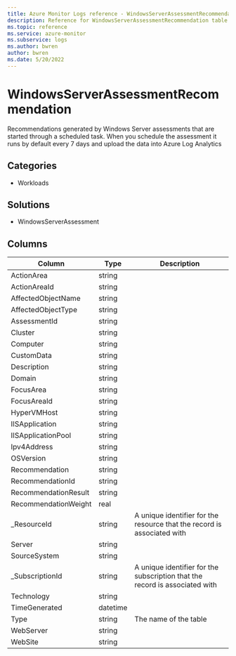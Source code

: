 ```yaml
---
title: Azure Monitor Logs reference - WindowsServerAssessmentRecommendation
description: Reference for WindowsServerAssessmentRecommendation table in Azure Monitor Logs.
ms.topic: reference
ms.service: azure-monitor
ms.subservice: logs
ms.author: bwren
author: bwren
ms.date: 5/20/2022
---
```


# WindowsServerAssessmentRecommendation

 Recommendations generated by Windows Server assessments that are started through a scheduled task. When you schedule the assessment it runs by default every 7 days and upload the data into Azure Log Analytics

## Categories

- Workloads
## Solutions

- WindowsServerAssessment




## Columns

| Column | Type | Description |
| --- | --- | --- |
| ActionArea | string |  |
| ActionAreaId | string |  |
| AffectedObjectName | string |  |
| AffectedObjectType | string |  |
| AssessmentId | string |  |
| Cluster | string |  |
| Computer | string |  |
| CustomData | string |  |
| Description | string |  |
| Domain | string |  |
| FocusArea | string |  |
| FocusAreaId | string |  |
| HyperVMHost | string |  |
| IISApplication | string |  |
| IISApplicationPool | string |  |
| Ipv4Address | string |  |
| OSVersion | string |  |
| Recommendation | string |  |
| RecommendationId | string |  |
| RecommendationResult | string |  |
| RecommendationWeight | real |  |
| _ResourceId | string | A unique identifier for the resource that the record is associated with |
| Server | string |  |
| SourceSystem | string |  |
| _SubscriptionId | string | A unique identifier for the subscription that the record is associated with |
| Technology | string |  |
| TimeGenerated | datetime |  |
| Type | string | The name of the table |
| WebServer | string |  |
| WebSite | string |  |
